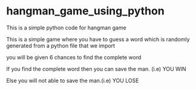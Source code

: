 # hangman_game_using_python

This is a simple python code for hangman game

This is a simple game where you have to guess a word which is randomly generated from a python file that we import

you will be given 6 chances to find the complete word 

If you find the complete word then you can save the man. (i.e) YOU WIN

Else you will not able to save the man.(i.e) YOU LOSE





 
 
